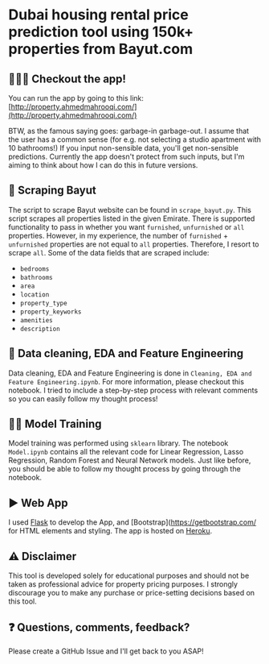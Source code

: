 
# Dubai housing rental price prediction tool using 150k+ properties from Bayut.com

## 🧑🏽‍💻 Checkout the app!
You can run the app by going to this link: [http://property.ahmedmahrooqi.com/](http://property.ahmedmahrooqi.com/)

BTW, as the famous saying goes: garbage-in garbage-out. I assume that the user has a common sense (for e.g. not selecting a studio apartment with 10 bathrooms!) If you input non-sensible data, you'll get non-sensible predictions. Currently the app doesn't protect from such inputs, but I'm aiming to think about how I can do this in future versions.

## 🔎 Scraping Bayut
The script to scrape Bayut website can be found in ```scrape_bayut.py```. This script scrapes all properties listed in the given Emirate. There is supported functionality to pass in whether you want ```furnished```, ```unfurnished``` or ```all``` properties. However, in my experience, the number of ```furnished``` + ```unfurnished``` properties are not equal to ```all``` properties. Therefore, I resort to scrape ```all```. Some of the data fields that are scraped include:

- ```bedrooms```
- ```bathrooms```
- ```area```
- ```location```
- ```property_type```
- ```property_keyworks```
- ```amenities```
- ```description```


## 🧹 Data cleaning, EDA and Feature Engineering
Data cleaning, EDA and Feature Engineering is done in ```Cleaning, EDA and Feature Engineering.ipynb```. For more information, please checkout this notebook. I tried to include a step-by-step process with relevant comments so you can easily follow my thought process!

##  🏋🏽 Model Training
Model training was performed using ```sklearn``` library. The notebook ```Model.ipynb``` contains all the relevant code for Linear Regression, Lasso Regression, Random Forest and Neural Network models. Just like before, you should be able to follow my thought process by going through the notebook.

## ▶️ Web App
I used  [Flask](https://flask.palletsprojects.com/) to develop the App, and [Bootstrap](https://getbootstrap.com/ for HTML elements and styling. The app is hosted on [Heroku](https://www.heroku.com/).

## ⚠️ Disclaimer
This tool is developed solely for educational purposes and should not be taken as professional advice for property pricing purposes. I strongly discourage you to make any purchase or price-setting decisions based on this tool.



## ❓ Questions, comments, feedback?
Please create a GitHub Issue and I'll get back to you ASAP!
